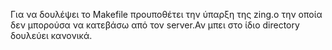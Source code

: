Για να δουλέψει το Μakefile προυποθέτει την ύπαρξη της zing.o
την οποία δεν μπορούσα να κατεβάσω από τον server.Αν μπει στο ίδιο directory 
δουλεύει κανονικά.